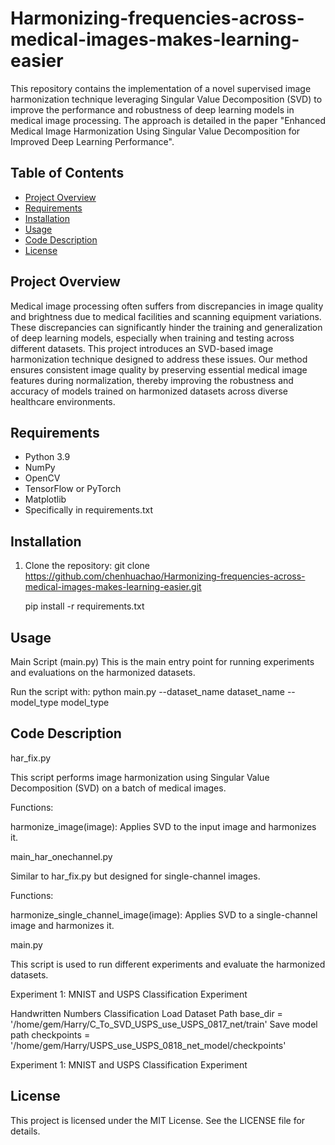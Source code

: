 # Harmonizing-frequencies-across-medical-images-makes-learning-easier

This repository contains the implementation of a novel supervised image harmonization technique leveraging Singular Value Decomposition (SVD) to improve the performance and robustness of deep learning models in medical image processing. The approach is detailed in the paper "Enhanced Medical Image Harmonization Using Singular Value Decomposition for Improved Deep Learning Performance".

## Table of Contents

- [Project Overview](#project-overview)
- [Requirements](#requirements)
- [Installation](#installation)
- [Usage](#usage)
- [Code Description](#code-description)
- [License](#license)


## Project Overview

Medical image processing often suffers from discrepancies in image quality and brightness due to medical facilities and scanning equipment variations. These discrepancies can significantly hinder the training and generalization of deep learning models, especially when training and testing across different datasets. This project introduces an SVD-based image harmonization technique designed to address these issues. Our method ensures consistent image quality by preserving essential medical image features during normalization, thereby improving the robustness and accuracy of models trained on harmonized datasets across diverse healthcare environments.

## Requirements

- Python 3.9
- NumPy
- OpenCV
- TensorFlow or PyTorch
- Matplotlib
- Specifically in requirements.txt

## Installation

1. Clone the repository:
   git clone https://github.com/chenhuachao/Harmonizing-frequencies-across-medical-images-makes-learning-easier.git

   pip install -r requirements.txt

## Usage

Main Script (main.py)
This is the main entry point for running experiments and evaluations on the harmonized datasets.

Run the script with:
python main.py --dataset_name dataset_name --model_type model_type


## Code Description

har_fix.py

This script performs image harmonization using Singular Value Decomposition (SVD) on a batch of medical images.

Functions:

harmonize_image(image): Applies SVD to the input image and harmonizes it.

main_har_onechannel.py

Similar to har_fix.py but designed for single-channel images.

Functions:

harmonize_single_channel_image(image): Applies SVD to a single-channel image and harmonizes it.

main.py

This script is used to run different experiments and evaluate the harmonized datasets.

Experiment 1: MNIST and USPS Classification Experiment

Handwritten Numbers Classification
Load Dataset Path
    base_dir = '/home/gem/Harry/C_To_SVD_USPS_use_USPS_0817_net/train'
Save model path
    checkpoints = '/home/gem/Harry/USPS_use_USPS_0818_net_model/checkpoints'

Experiment 1: MNIST and USPS Classification Experiment


## License
This project is licensed under the MIT License. See the LICENSE file for details.
